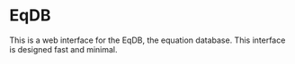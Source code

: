 # EqDB
This is a web interface for the EqDB, the equation database. This interface is
designed fast and minimal.
